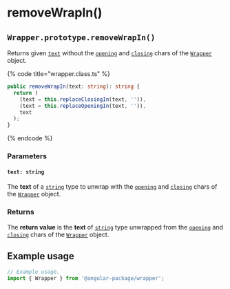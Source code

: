 # removeWrapIn()

## `Wrapper.prototype.removeWrapIn()`

Returns given [`text`](removewrapin.md#text-string) without the [`opening`](../../wrap/accessors/#wrap.prototype.opening) and [`closing`](../../wrap/accessors/#wrap.prototype.closing) chars of the [`Wrapper`](../description.md) object.

{% code title="wrapper.class.ts" %}
```typescript
public removeWrapIn(text: string): string {
  return (
    (text = this.replaceClosingIn(text, '')),
    (text = this.replaceOpeningIn(text, '')),
    text
  );
}
```
{% endcode %}

### Parameters

#### `text: string`

The **text** of a [`string`](https://developer.mozilla.org/en-US/docs/Web/JavaScript/Reference/Global\_Objects/String) type to unwrap with the [`opening`](../../wrap/accessors/#wrap.prototype.opening) and [`closing`](../../wrap/accessors/#wrap.prototype.closing) chars of the [`Wrapper`](../description.md) object.

### Returns

The **return value** is the **text** of [`string`](https://developer.mozilla.org/en-US/docs/Web/JavaScript/Reference/Global\_Objects/String) type unwrapped from the [`opening`](../../wrap/accessors/#wrap.prototype.opening) and [`closing`](../../wrap/accessors/#wrap.prototype.closing) chars of the [`Wrapper`](broken-reference) object.

## Example usage

```typescript
// Example usage.
import { Wrapper } from '@angular-package/wrapper';


```
